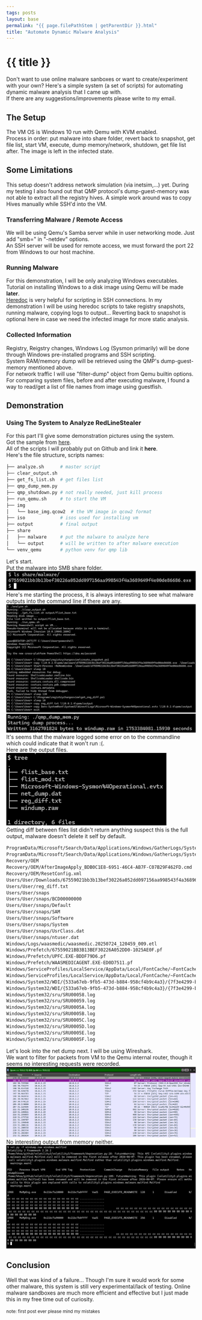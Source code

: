 ```yaml
---
tags: posts
layout: base
permalink: "{{ page.filePathStem | getParentDir }}.html"
title: "Automate Dynamic Malware Analysis"
---
```

# {{ title }}

Don't want to use online malware sanboxes or want to create/experiment with your own? Here's a simple system (a set of scripts) for automating dynamic malware analysis that I came up with.  
If there are any suggestions/improvements please write to my email.

## The Setup

The VM OS is Windows 10 run with Qemu with KVM enabled.  
Process in order: put malware into share folder, revert back to snapshot, get file list, start VM, execute, dump memory/network, shutdown, get file list after. The image is left in the infected state. 

## Some Limitations

This setup doesn't address network simulation (via inetsim,...) yet. During my testing I also found out that QMP protocol's dump-guest-memory was not able to extract all the registry hives. A simple work around was to copy Hives manually while SSH'd into the VM.

### Transferring Malware / Remote Access

We will be using Qemu's Samba server while in user networking mode. Just add "smb=" in "-netdev" options.  
An SSH server will be used for remote access, we must forward the port 22 from Windows to our host machine.

### Running Malware

For this demonstration, I will be only analyzing Windows executables.   
Tutorial on installing Windows to a disk image using Qemu will be made __later__.  
[Heredoc](https://en.wikipedia.org/wiki/Here_document) is very helpful for scripting in SSH connections. In my demonstration I will be using heredoc scripts to take registry snapshots, running malware, copying logs to output... Reverting back to snapshot is optional here in case we need the infected image for more static analysis.

### Collected Information

Registry, Reigstry changes, Windows Log (Sysmon primarily) will be done through Windows pre-installed programs and SSH scripting.  
System RAM/memory dump will be retrieved using the QMP's dump-guest-memory mentioned above.  
For network traffic I will use "filter-dump" object from Qemu builtin options.  
For comparing system files, before and after executing malware, I found a way to read/get a list of file names from image using guestfish.  

## Demonstration

### Using The System to Analyze RedLineStealer

For this part I'll give some demonstration pictures using the system.  
Got the sample from [here](https://bazaar.abuse.ch/sample/67559021bb3b13bef30226a052dd097156aa998543f4a3689649f4e00de86686/).  
All of the scripts I will probably put on Github and link it __here__.  
Here's the file structure, scripts names:  
```bash
├── analyze.sh      # master script
├── clear_output.sh
├── get_fs_list.sh  # get files list
├── qmp_dump_mem.py
├── qmp_shutdown.py # not really needed, just kill process
├── run_qemu.sh     # to start the VM
├── img 
│   └── base_img.qcow2  # the VM image in qcow2 format
├── iso             # isos used for installing vm
├── output          # final output
├── share
│   ├── malware     # put the malware to analyze here
│   └── output      # will be written to after malware execution
└── venv_qemu       # python venv for qmp lib
```
Let's start.  
Put the malware into SMB share folder.  
<img src="asset/run0.png">  
Here's me starting the process, it is always interesting to see what malware outputs into the command line if there are any.  
<img src="asset/run1.png">  
<img src="asset/run2.png">  
It's seems that the malware logged some error on to the commandline which could indicate that it won't run :(.  
Here are the output files.  
<img src="asset/output0.png">  
Getting diff between files list didn't return anything suspect this is the full output, malware doesn't delete it self by default.  
```bash
ProgramData/Microsoft/Search/Data/Applications/Windows/GatherLogs/SystemIndex/SystemIndex.5.Crwl
ProgramData/Microsoft/Search/Data/Applications/Windows/GatherLogs/SystemIndex/SystemIndex.5.gthr
Recovery/OEM
Recovery/OEM/AfterImageApply_BDB0C1E8-6951-46C4-AB7F-C07B29F462FD.cmd
Recovery/OEM/ResetConfig.xml
Users/User/Downloads/67559021bb3b13bef30226a052dd097156aa998543f4a3689649f4e00de86686.exe
Users/User/reg_diff.txt
Users/User/snaps
Users/User/snaps/BCD00000000
Users/User/snaps/Default
Users/User/snaps/SAM
Users/User/snaps/Software
Users/User/snaps/System
Users/User/snaps/UsrClass.dat
Users/User/snaps/ntuser.dat
Windows/Logs/waasmedic/waasmedic.20250724_120459_009.etl
Windows/Prefetch/67559021BB3B13BEF30226A052DD0-1025AE0F.pf
Windows/Prefetch/UPFC.EXE-BDDF79D6.pf
Windows/Prefetch/WAASMEDICAGENT.EXE-ED0D7511.pf
Windows/ServiceProfiles/LocalService/AppData/Local/FontCache/~FontCache-FontSet-S-1-5-18.dat
Windows/ServiceProfiles/LocalService/AppData/Local/FontCache/~FontCache-S-1-5-18.dat
Windows/System32/WDI/{533a67eb-9fb5-473d-b884-958cf4b9c4a3}/{7f3e4299-bc0e-4d37-81e8-3da205d0aca5}
Windows/System32/WDI/{533a67eb-9fb5-473d-b884-958cf4b9c4a3}/{7f3e4299-bc0e-4d37-81e8-3da205d0aca5}/snapshot.etl
Windows/System32/sru/SRU00058.log
Windows/System32/sru/SRU00059.log
Windows/System32/sru/SRU0005A.log
Windows/System32/sru/SRU0005B.log
Windows/System32/sru/SRU0005C.log
Windows/System32/sru/SRU0005D.log
Windows/System32/sru/SRU0005E.log
Windows/System32/sru/SRU0005F.log
```
Let's look into the net dump next. I will be using Wireshark.  
We want to filter for packets from VM to the Qemu internal router, though it seems no interesting requests were recorded.  
<img src="asset/output1.png">  
No interesting output from memory neither.  
<img src="asset/output2.png">  

## Conclusion

Well that was kind of a failure... Though I'm sure it would work for some other malware, this system is still very experimental/lack of testing. Online malware sandboxes are much more efficient and effective but I just made this in my free time out of curiosity.

<small>note: first post ever please mind my mistakes<small>
